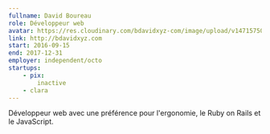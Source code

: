 ```yaml
---
fullname: David Boureau
role: Développeur web
avatar: https://res.cloudinary.com/bdavidxyz-com/image/upload/v1471575050/menice3_reoxvv.png
link: http://bdavidxyz.com
start: 2016-09-15
end: 2017-12-31
employer: independent/octo
startups:
    - pix:
        inactive
    - clara
---
```


Développeur web avec une préférence pour l'ergonomie, le Ruby on Rails et le JavaScript.
